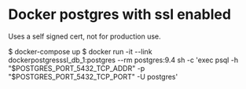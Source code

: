 # Docker postgres with ssl enabled

Uses a self signed cert, not for production use.

$ docker-compose up
$ docker run -it --link dockerpostgresssl_db_1:postgres --rm postgres:9.4 sh -c 'exec psql -h "$POSTGRES_PORT_5432_TCP_ADDR" -p "$POSTGRES_PORT_5432_TCP_PORT" -U postgres'
